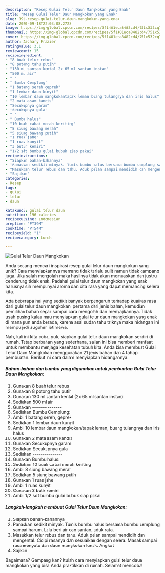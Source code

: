 ```yaml
---
description: "Resep Gulai Telur Daun Mangkokan yang Enak"
title: "Resep Gulai Telur Daun Mangkokan yang Enak"
slug: 391-resep-gulai-telur-daun-mangkokan-yang-enak
date: 2020-09-18T22:03:08.272Z
image: https://img-global.cpcdn.com/recipes/5f1401eca8482cd4/751x532cq70/gulai-telur-daun-mangkokan-foto-resep-utama.jpg
thumbnail: https://img-global.cpcdn.com/recipes/5f1401eca8482cd4/751x532cq70/gulai-telur-daun-mangkokan-foto-resep-utama.jpg
cover: https://img-global.cpcdn.com/recipes/5f1401eca8482cd4/751x532cq70/gulai-telur-daun-mangkokan-foto-resep-utama.jpg
author: Zachary Frazier
ratingvalue: 3.1
reviewcount: 15
recipeingredient:
- "8 buah telur rebus"
- "8 potong tahu putih"
- "130 ml santan kental 2x 65 ml santan instan"
- "500 ml air"
- " "
- " Bumbu Cemplung"
- "1 batang sereh geprek"
- "1 lembar daun kunyit"
- "10 lembar daun mangkokantapak leman buang tulangnya dan iris halus"
- "2 mata asam kandis"
- "Secukupnya garam"
- "Secukupnya gula"
- " "
- " Bumbu halus"
- "10 buah cabai merah keriting"
- "8 siung bawang merah"
- "5 siung bawang putih"
- "1 ruas jahe"
- "1 ruas kunyit"
- "3 butir kemiri"
- "1/2 sdt bumbu gulai bubuk siap pakai"
recipeinstructions:
- "Siapkan bahan-bahannya"
- "Panaskan sedikit minyak. Tumis bumbu halus bersama bumbu cemplung sampai harum. Lalu beri air dan santan, aduk rata."
- "Masukkan telur rebus dan tahu. Aduk pelan sampai mendidih dan mengental. Cicipi rasanya dan sesuaikan dengan selera. Masak sampai rasa menyatu dan daun mangkokan lunak. Angkat"
- "Sajikan"
categories:
- Resep
tags:
- gulai
- telur
- daun

katakunci: gulai telur daun 
nutrition: 196 calories
recipecuisine: Indonesian
preptime: "PT39M"
cooktime: "PT54M"
recipeyield: "1"
recipecategory: Lunch

---
```



![Gulai Telur Daun Mangkokan](https://img-global.cpcdn.com/recipes/5f1401eca8482cd4/751x532cq70/gulai-telur-daun-mangkokan-foto-resep-utama.jpg)

Anda sedang mencari inspirasi resep gulai telur daun mangkokan yang unik? Cara menyiapkannya memang tidak terlalu sulit namun tidak gampang juga. Jika salah mengolah maka hasilnya tidak akan memuaskan dan justru cenderung tidak enak. Padahal gulai telur daun mangkokan yang enak harusnya sih mempunyai aroma dan cita rasa yang dapat memancing selera kita.



Ada beberapa hal yang sedikit banyak berpengaruh terhadap kualitas rasa dari gulai telur daun mangkokan, pertama dari jenis bahan, kemudian pemilihan bahan segar sampai cara mengolah dan menyajikannya. Tidak usah pusing kalau mau menyiapkan gulai telur daun mangkokan yang enak di mana pun anda berada, karena asal sudah tahu triknya maka hidangan ini mampu jadi suguhan istimewa.


Nah, kali ini kita coba, yuk, siapkan gulai telur daun mangkokan sendiri di rumah. Tetap berbahan yang sederhana, sajian ini bisa memberi manfaat untuk membantu menjaga kesehatan tubuh kita. Anda bisa membuat Gulai Telur Daun Mangkokan menggunakan 21 jenis bahan dan 4 tahap pembuatan. Berikut ini cara dalam menyiapkan hidangannya.

<!--inarticleads1-->

##### Bahan-bahan dan bumbu yang digunakan untuk pembuatan Gulai Telur Daun Mangkokan:

1. Gunakan 8 buah telur rebus
1. Gunakan 8 potong tahu putih
1. Gunakan 130 ml santan kental (2x 65 ml santan instan)
1. Sediakan 500 ml air
1. Gunakan  ---------------
1. Sediakan  Bumbu Cemplung:
1. Ambil 1 batang sereh, geprek
1. Sediakan 1 lembar daun kunyit
1. Ambil 10 lembar daun mangkokan/tapak leman, buang tulangnya dan iris halus
1. Gunakan 2 mata asam kandis
1. Gunakan Secukupnya garam
1. Sediakan Secukupnya gula
1. Sediakan  ---------------
1. Gunakan  Bumbu halus:
1. Sediakan 10 buah cabai merah keriting
1. Ambil 8 siung bawang merah
1. Sediakan 5 siung bawang putih
1. Gunakan 1 ruas jahe
1. Ambil 1 ruas kunyit
1. Gunakan 3 butir kemiri
1. Ambil 1/2 sdt bumbu gulai bubuk siap pakai




<!--inarticleads2-->

##### Langkah-langkah membuat Gulai Telur Daun Mangkokan:

1. Siapkan bahan-bahannya
1. Panaskan sedikit minyak. Tumis bumbu halus bersama bumbu cemplung sampai harum. Lalu beri air dan santan, aduk rata.
1. Masukkan telur rebus dan tahu. Aduk pelan sampai mendidih dan mengental. Cicipi rasanya dan sesuaikan dengan selera. Masak sampai rasa menyatu dan daun mangkokan lunak. Angkat
1. Sajikan




Bagaimana? Gampang kan? Itulah cara menyiapkan gulai telur daun mangkokan yang bisa Anda praktikkan di rumah. Selamat mencoba!
